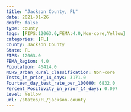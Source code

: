 ```yaml
---
title: "Jackson County, FL"
date: 2021-01-26
draft: false
type: county
tags: [FIPS:12063.0,FEMA:4.0,Non-core,Yellow]
categories: [FL]
County: Jackson County
State: FL
FIPS: 12063.0
FEMA_Region: 4.0
Population: 46414.0
NCHS_Urban_Rural_Classification: Non-core
Tests_in_prior_14_days: 3171.0
Fourteen_day_test_rate_per_100000: 6832.0
Percent_Positivity_in_prior_14_days: 0.097
Level: Yellow
url: /states/FL/jackson-county
---
```




